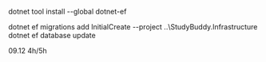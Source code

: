 dotnet tool install --global dotnet-ef

dotnet ef migrations add InitialCreate --project ..\StudyBuddy.Infrastructure\
dotnet ef database update

09.12 4h/5h